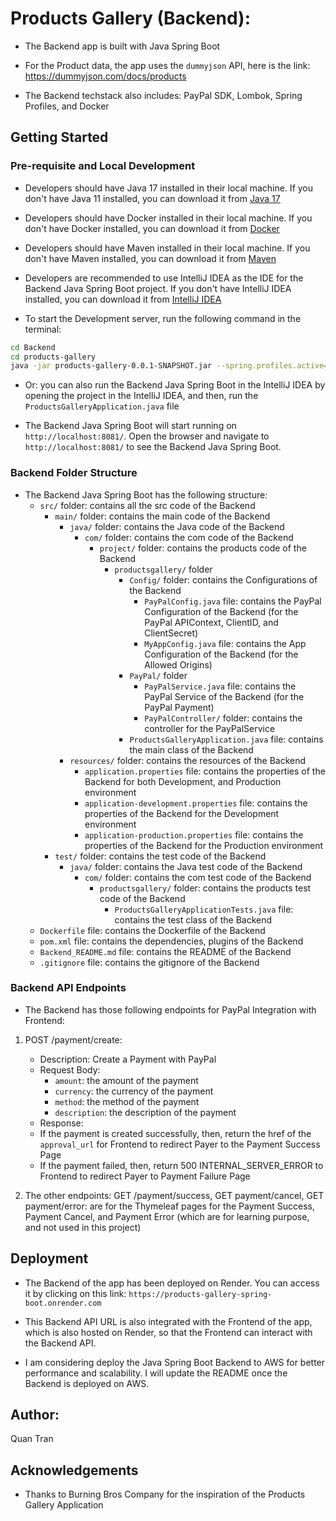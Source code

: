 # Products Gallery (Backend):

- The Backend app is built with Java Spring Boot

- For the Product data, the app uses the `dummyjson` API, here is the link: https://dummyjson.com/docs/products

- The Backend techstack also includes: PayPal SDK, Lombok, Spring Profiles, and Docker

## Getting Started

### Pre-requisite and Local Development

- Developers should have Java 17 installed in their local machine. If you don't have Java 11 installed, you can download it from [Java 17](https://www.oracle.com/java/technologies/javase-jdk17-downloads.html)

- Developers should have Docker installed in their local machine. If you don't have Docker installed, you can download it from [Docker](https://www.docker.com/products/docker-desktop)

- Developers should have Maven installed in their local machine. If you don't have Maven installed, you can download it from [Maven](https://maven.apache.org/download.cgi)

- Developers are recommended to use IntelliJ IDEA as the IDE for the Backend Java Spring Boot project. If you don't have IntelliJ IDEA installed, you can download it from [IntelliJ IDEA](https://www.jetbrains.com/idea/download/)

- To start the Development server, run the following command in the terminal:

```bash
cd Backend
cd products-gallery
java -jar products-gallery-0.0.1-SNAPSHOT.jar --spring.profiles.active=development
```

- Or: you can also run the Backend Java Spring Boot in the IntelliJ IDEA by opening the project in the IntelliJ IDEA, and then, run the `ProductsGalleryApplication.java` file

- The Backend Java Spring Boot will start running on `http://localhost:8081/`. Open the browser and navigate to `http://localhost:8081/` to see the Backend Java Spring Boot.

### Backend Folder Structure

- The Backend Java Spring Boot has the following structure:
  - `src/` folder: contains all the src code of the Backend
    - `main/` folder: contains the main code of the Backend
      - `java/` folder: contains the Java code of the Backend
        - `com/` folder: contains the com code of the Backend
          - `project/` folder: contains the products code of the Backend
            - `productsgallery/` folder
              - `Config/` folder: contains the Configurations of the Backend
                - `PayPalConfig.java` file: contains the PayPal Configuration of the Backend (for the PayPal APIContext, ClientID, and ClientSecret)
                - `MyAppConfig.java` file: contains the App Configuration of the Backend (for the Allowed Origins)
              - `PayPal/` folder
                - `PayPalService.java` file: contains the PayPal Service of the Backend (for the PayPal Payment)
                - `PayPalController/` folder: contains the controller for the PayPalService
              - `ProductsGalleryApplication.java` file: contains the main class of the Backend
      - `resources/` folder: contains the resources of the Backend
        - `application.properties` file: contains the properties of the Backend for both Development, and Production environment
        - `application-development.properties` file: contains the properties of the Backend for the Development environment
        - `application-production.properties` file: contains the properties of the Backend for the Production environment
    - `test/` folder: contains the test code of the Backend
      - `java/` folder: contains the Java test code of the Backend
        - `com/` folder: contains the com test code of the Backend
          - `productsgallery/` folder: contains the products test code of the Backend
            - `ProductsGalleryApplicationTests.java` file: contains the test class of the Backend
  - `Dockerfile` file: contains the Dockerfile of the Backend
  - `pom.xml` file: contains the dependencies, plugins of the Backend
  - `Backend_README.md` file: contains the README of the Backend
  - `.gitignore` file: contains the gitignore of the Backend

### Backend API Endpoints

- The Backend has those following endpoints for PayPal Integration with Frontend:

1. POST /payment/create:

   - Description: Create a Payment with PayPal
   - Request Body:
     - `amount`: the amount of the payment
     - `currency`: the currency of the payment
     - `method`: the method of the payment
     - `description`: the description of the payment
   - Response:
   - If the payment is created successfully, then, return the href of the `approval_url` for Frontend to redirect Payer to the Payment Success Page
   - If the payment failed, then, return 500 INTERNAL_SERVER_ERROR to Frontend to redirect Payer to Payment Failure Page

2. The other endpoints: GET /payment/success, GET payment/cancel, GET payment/error: are for the Thymeleaf pages for the Payment Success, Payment Cancel, and Payment Error (which are for learning purpose, and not used in this project)

## Deployment

- The Backend of the app has been deployed on Render. You can access it by clicking on this link: `https://products-gallery-spring-boot.onrender.com`
- This Backend API URL is also integrated with the Frontend of the app, which is also hosted on Render, so that the Frontend can interact with the Backend API.

- I am considering deploy the Java Spring Boot Backend to AWS for better performance and scalability. I will update the README once the Backend is deployed on AWS.

## Author:

Quan Tran

## Acknowledgements

- Thanks to Burning Bros Company for the inspiration of the Products Gallery Application
